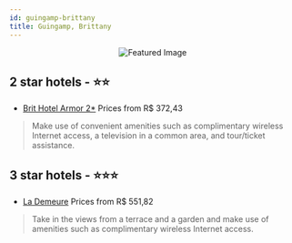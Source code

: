 ```yaml
---
id: guingamp-brittany
title: Guingamp, Brittany
---
```


<center><img src="https://i.travelapi.com/hotels/30000000/29480000/29475500/29475423/384c05ed_z.jpg" alt="Featured Image" /></center>


##  2 star hotels - ⭐️⭐️

-    [Brit Hotel Armor 2*](https://us.hurb.com/hotels/guingamp/brit-hotel-armor-2-JNP-JP103249?cmp=18055) Prices from R$ 372,43
   > Make use of convenient amenities such as complimentary wireless Internet access, a television in a common area, and tour/ticket assistance.

##  3 star hotels - ⭐️⭐️⭐️

-    [La Demeure](https://us.hurb.com/hotels/guingamp/la-demeure-JNP-JP406833?cmp=18055) Prices from R$ 551,82
   > Take in the views from a terrace and a garden and make use of amenities such as complimentary wireless Internet access.
